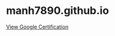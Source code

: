 # manh7890.github.io
[View Google Certification](https://github.com/yourusername/yourrepo/blob/main/googledb37bcbb265a988f%20(1).html)


